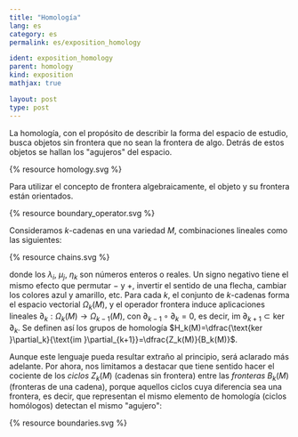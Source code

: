 ```yaml
---
title: "Homología"
lang: es
category: es
permalink: es/exposition_homology

ident: exposition_homology
parent: homology
kind: exposition
mathjax: true

layout: post
type: post
---
```



La homología, con el propósito de describir la forma del espacio de estudio, busca objetos sin frontera que no sean la frontera de algo. Detrás de estos objetos se hallan los "agujeros" del espacio.

{% resource homology.svg %}

Para utilizar el concepto de frontera algebraicamente, el objeto y su frontera están orientados.

{% resource boundary_operator.svg %}

Consideramos $k$-cadenas en una variedad $M$, combinaciones lineales como las siguientes:

{% resource chains.svg %}

donde los $\lambda_i$, $\mu_j$, $\eta_k$ son números enteros o reales. Un signo negativo tiene el mismo efecto que permutar $-$ y $+$, invertir el sentido de una flecha, cambiar los colores azul y amarillo, etc. Para cada $k$, el conjunto de $k$-cadenas forma el espacio vectorial $\Omega_k(M)$, y el operador frontera induce aplicaciones lineales $\partial_k:\Omega_k(M)\longrightarrow \Omega_{k-1}(M)$, con $\partial_{k-1}\circ\partial_k=0$, es decir, $\text{im }\partial_{k+1} \subset\text{ker }\partial_k$. Se definen así los grupos de homología $H_k(M)=\dfrac{\text{ker }\partial_k}{\text{im }\partial_{k+1}}=\dfrac{Z_k(M)}{B_k(M)}$.

Aunque este lenguaje pueda resultar extraño al principio, será aclarado más adelante. Por ahora, nos limitamos a destacar que tiene sentido hacer el cociente de los <i>ciclos</i> $Z_k(M)$ (cadenas sin frontera) entre las <i>fronteras</i> $B_k(M)$ (fronteras de una cadena), porque aquellos ciclos cuya diferencia sea una frontera, es decir, que representan el mismo elemento de homología (ciclos homólogos) detectan el mismo "agujero":

{% resource boundaries.svg %}